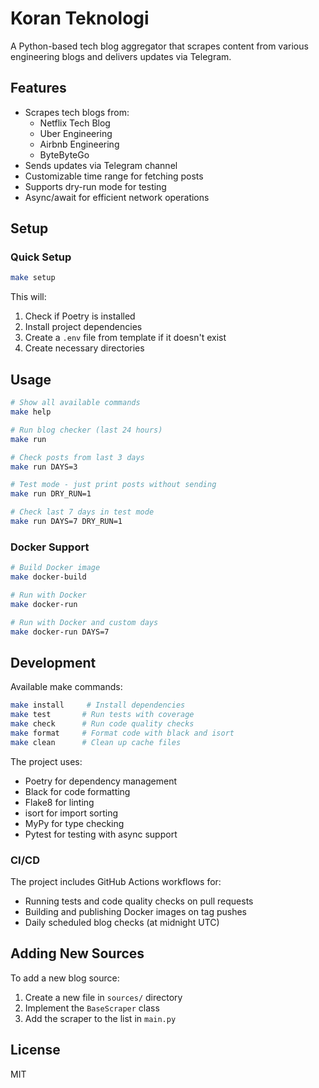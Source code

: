 # Koran Teknologi

A Python-based tech blog aggregator that scrapes content from various engineering blogs and delivers updates via Telegram.

## Features

- Scrapes tech blogs from:
  - Netflix Tech Blog
  - Uber Engineering
  - Airbnb Engineering
  - ByteByteGo
- Sends updates via Telegram channel
- Customizable time range for fetching posts
- Supports dry-run mode for testing
- Async/await for efficient network operations

## Setup

### Quick Setup

```bash
make setup
```

This will:
1. Check if Poetry is installed
2. Install project dependencies
3. Create a `.env` file from template if it doesn't exist
4. Create necessary directories

## Usage

```bash
# Show all available commands
make help

# Run blog checker (last 24 hours)
make run

# Check posts from last 3 days
make run DAYS=3

# Test mode - just print posts without sending
make run DRY_RUN=1

# Check last 7 days in test mode
make run DAYS=7 DRY_RUN=1
```

### Docker Support

```bash
# Build Docker image
make docker-build

# Run with Docker
make docker-run

# Run with Docker and custom days
make docker-run DAYS=7
```

## Development

Available make commands:

```bash
make install     # Install dependencies
make test       # Run tests with coverage
make check      # Run code quality checks
make format     # Format code with black and isort
make clean      # Clean up cache files
```

The project uses:
- Poetry for dependency management
- Black for code formatting
- Flake8 for linting
- isort for import sorting
- MyPy for type checking
- Pytest for testing with async support

### CI/CD

The project includes GitHub Actions workflows for:
- Running tests and code quality checks on pull requests
- Building and publishing Docker images on tag pushes
- Daily scheduled blog checks (at midnight UTC)

## Adding New Sources

To add a new blog source:

1. Create a new file in `sources/` directory
2. Implement the `BaseScraper` class
3. Add the scraper to the list in `main.py`

## License

MIT